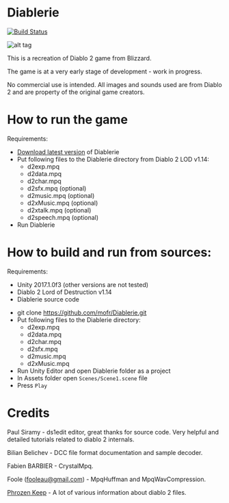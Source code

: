 # Diablerie

[![Build Status](http://diablerie.zond.org/build/image/)](http://diablerie.zond.org/download/)

![alt tag](https://raw.github.com/mofr/Diablerie/master/Screenshots/rogue_camp.png)

This is a recreation of Diablo 2 game from Blizzard.

The game is at a very early stage of development - work in progress.

No commercial use is intended. All images and sounds used are from Diablo 2 and are property of the original game creators.

# How to run the game

Requirements:
* [Download latest version](http://diablerie.zond.org/download/) of Diablerie
* Put following files to the Diablerie directory from Diablo 2 LOD v1.14:
  - d2exp.mpq
  - d2data.mpq
  - d2char.mpq
  - d2sfx.mpq (optional)
  - d2music.mpq (optional)
  - d2xMusic.mpq (optional)
  - d2xtalk.mpq (optional)
  - d2speech.mpq (optional)
* Run Diablerie

# How to build and run from sources:

Requirements:
- Unity 2017.1.0f3 (other versions are not tested)
- Diablo 2 Lord of Destruction v1.14
- Diablerie source code

* git clone https://github.com/mofr/Diablerie.git
* Put following files to the Diablerie directory:
  - d2exp.mpq
  - d2data.mpq
  - d2char.mpq
  - d2sfx.mpq
  - d2music.mpq
  - d2xMusic.mpq
* Run Unity Editor and open Diablerie folder as a project
* In Assets folder open `Scenes/Scene1.scene` file
* Press `Play`

# Credits

Paul Siramy - ds1edit editor, great thanks for source code. Very helpful and detailed tutorials related to diablo 2 internals.

Bilian Belichev - DCC file format documentation and sample decoder.

Fabien BARBIER - CrystalMpq.

Foole (fooleau@gmail.com) - MpqHuffman and MpqWavCompression.

[Phrozen Keep](http://d2mods.info) - A lot of various information about diablo 2 files.
